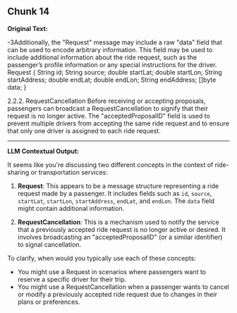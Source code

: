 ## Chunk 14

**Original Text:**

-3Additionally, the "Request" message may include a raw "data" field that can be used to encode arbitrary information. This field may be used to include additional information about the ride request, such as the passenger’s profile information or any special instructions for the driver. Request {
String id;
String source;
double startLat;
double startLon;
String startAddress;
double endLat;
double endLon;
String endAddress;
[]byte data;
}

2.2.2. RequestCancellation
Before receiving or accepting proposals, passengers can broadcast a RequestCancellation to signify that
their request is no longer active. The "acceptedProposalID" field is used to prevent multiple drivers from
accepting the same ride request and to ensure that only one driver is assigned to each ride request.

---

**LLM Contextual Output:**

It seems like you're discussing two different concepts in the context of ride-sharing or transportation services:

1. **Request**: This appears to be a message structure representing a ride request made by a passenger. It includes fields such as `id`, `source`, `startLat`, `startLon`, `startAddress`, `endLat`, and `endLon`. The `data` field might contain additional information.

2. **RequestCancellation**: This is a mechanism used to notify the service that a previously accepted ride request is no longer active or desired. It involves broadcasting an "acceptedProposalID" (or a similar identifier) to signal cancellation.

To clarify, when would you typically use each of these concepts:

- You might use a Request in scenarios where passengers want to reserve a specific driver for their trip.
- You might use a RequestCancellation when a passenger wants to cancel or modify a previously accepted ride request due to changes in their plans or preferences.
